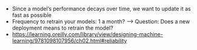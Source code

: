 
- Since a model’s performance decays over time, we want to update it as fast as possible
- Frequency to retrain your models: 1 a month? --> Question: Does a new deployment means to retrain the model?
- https://learning.oreilly.com/library/view/designing-machine-learning/9781098107956/ch02.html#reliability